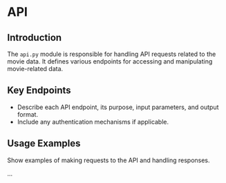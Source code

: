 # API

## Introduction
The `api.py` module is responsible for handling API requests related to the movie data. It defines various endpoints for accessing and manipulating movie-related data.

## Key Endpoints
- Describe each API endpoint, its purpose, input parameters, and output format.
- Include any authentication mechanisms if applicable.

## Usage Examples
Show examples of making requests to the API and handling responses.

...



